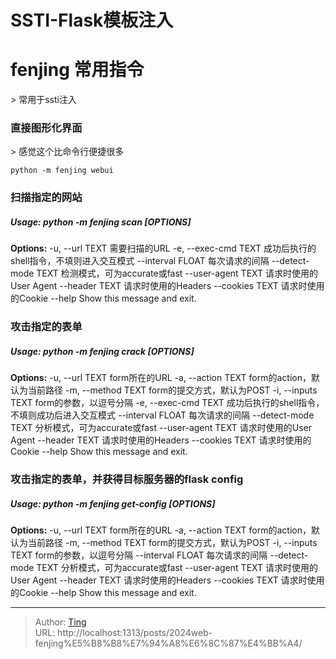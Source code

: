 # SSTI-Flask模板注入


# fenjing 常用指令

&gt; 常用于ssti注入

### 直接图形化界面

&gt; 感觉这个比命令行便捷很多

```
python -m fenjing webui
```

###   扫描指定的网站

##### Usage: python -m fenjing scan [OPTIONS]

**Options:**
  -u, --url TEXT       需要扫描的URL
  -e, --exec-cmd TEXT  成功后执行的shell指令，不填则进入交互模式
  --interval FLOAT     每次请求的间隔
  --detect-mode TEXT   检测模式，可为accurate或fast
  --user-agent TEXT    请求时使用的User Agent
  --header TEXT        请求时使用的Headers
  --cookies TEXT       请求时使用的Cookie
  --help               Show this message and exit.



### 攻击指定的表单

##### Usage: python -m fenjing crack [OPTIONS]

**Options:**
  -u, --url TEXT       form所在的URL
  -a, --action TEXT    form的action，默认为当前路径
  -m, --method TEXT    form的提交方式，默认为POST
  -i, --inputs TEXT    form的参数，以逗号分隔
  -e, --exec-cmd TEXT  成功后执行的shell指令，不填则成功后进入交互模式
  --interval FLOAT     每次请求的间隔
  --detect-mode TEXT   分析模式，可为accurate或fast
  --user-agent TEXT    请求时使用的User Agent
  --header TEXT        请求时使用的Headers
  --cookies TEXT       请求时使用的Cookie
  --help               Show this message and exit.

###   攻击指定的表单，并获得目标服务器的flask config

##### Usage: python -m fenjing get-config [OPTIONS]

**Options:**
  -u, --url TEXT      form所在的URL
  -a, --action TEXT   form的action，默认为当前路径
  -m, --method TEXT   form的提交方式，默认为POST
  -i, --inputs TEXT   form的参数，以逗号分隔
  --interval FLOAT    每次请求的间隔
  --detect-mode TEXT  分析模式，可为accurate或fast
  --user-agent TEXT   请求时使用的User Agent
  --header TEXT       请求时使用的Headers
  --cookies TEXT      请求时使用的Cookie
  --help              Show this message and exit.


---

> Author: [Ting](Tin10g.github.io)  
> URL: http://localhost:1313/posts/2024web-fenjing%E5%B8%B8%E7%94%A8%E6%8C%87%E4%BB%A4/  

